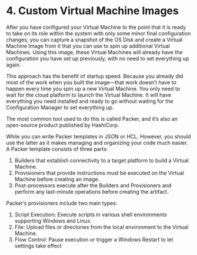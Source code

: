# 4. Custom Virtual Machine Images

After you have configured your Virtual Machine to the point that it is ready to take on its role within the system with only some minor final configuration changes, you can capture a snapshot of the OS Disk and create a Virtual Machine Image from it that you can use to spin up additional Virtual Machines. Using this image, these Virtual Machines will already have the configuration you have set up previously, with no need to set everything up again.

This approach has the benefit of startup speed. Because you already did most of the work when you built the image—that work doesn’t have to happen every time you spin up a new Virtual Machine. You only need to wait for the cloud platform to launch the Virtual Machine. It will have everything you need installed and ready to go without waiting for the Configuration Manager to set everything up.

The most common tool used to do this is called Packer, and it’s also an open-source product published by HashiCorp. 

While you can write Packer templates in JSON or HCL. However, you should use the latter as it makes managing and organizing your code much easier. A Packer template consists of three parts:

1. Builders that establish connectivity to a target platform to build a Virtual Machine.
2. Provisioners that provide instructions must be executed on the Virtual Machine before creating an image.
3. Post-processors execute after the Builders and Provisioners and perform any last-minute operations before creating the artifact.

Packer’s provisioners include two main types: 

1. Script Execution: Execute scripts in various shell environments supporting Windows and Linux.
2. File: Upload files or directories from the local environment to the Virtual Machine.
3. Flow Control: Pause execution or trigger a Windows Restart to let settings take effect
